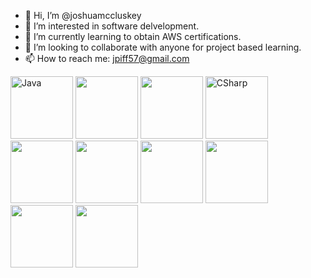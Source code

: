 - 👋 Hi, I’m @joshuamccluskey
- 👀 I’m interested in software delvelopment.
- 🌱 I’m currently learning to obtain AWS certifications.
- 💞️ I’m looking to collaborate with anyone for project based learning.
- 📫 How to reach me: jpiff57@gmail.com

<img src="https://cdn.jsdelivr.net/gh/devicons/devicon/icons/java/java-original-wordmark.svg" alt="Java" width="100"/>
<img src="https://cdn.jsdelivr.net/gh/devicons/devicon/icons/amazonwebservices/amazonwebservices-original-wordmark.svg" width="100"/>
<img src="https://cdn.jsdelivr.net/gh/devicons/devicon/icons/javascript/javascript-original.svg" width="100"/>
<img src="https://cdn.jsdelivr.net/gh/devicons/devicon/icons/csharp/csharp-original.svg" alt="CSharp" width="100"/>
<img src="https://cdn.jsdelivr.net/gh/devicons/devicon/icons/html5/html5-original-wordmark.svg" width="100"/>
<img src="https://cdn.jsdelivr.net/gh/devicons/devicon/icons/css3/css3-original-wordmark.svg" width="100"/>
<img src="https://cdn.jsdelivr.net/gh/devicons/devicon/icons/mongodb/mongodb-original-wordmark.svg" width="100"/>
<img src="https://cdn.jsdelivr.net/gh/devicons/devicon/icons/express/express-original-wordmark.svg" width="100"/>
<img src="https://cdn.jsdelivr.net/gh/devicons/devicon/icons/react/react-original-wordmark.svg" width="100"/>
<img src="https://cdn.jsdelivr.net/gh/devicons/devicon/icons/nodejs/nodejs-original-wordmark.svg" width="100"/>

<!---
joshuamccluskey/joshuamccluskey is a ✨ special ✨ repository because its `README.md` (this file) appears on your GitHub profile.
You can click the Preview link to take a look at your changes.
--->
